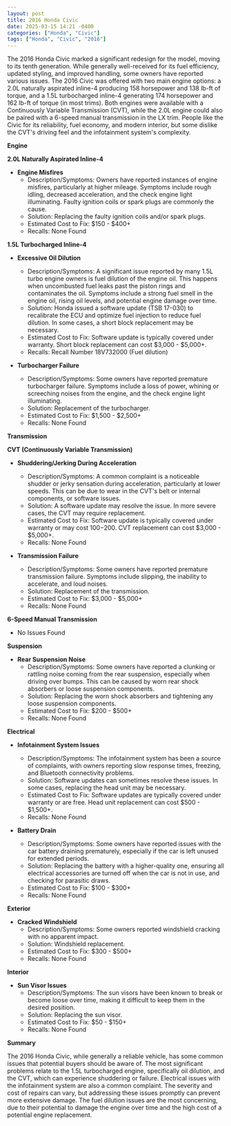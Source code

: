 ```yaml
---
layout: post
title: 2016 Honda Civic
date: 2025-03-15 14:21 -0400
categories: ["Honda", "Civic"]
tags: ["Honda", "Civic", "2016"]
---
```

The 2016 Honda Civic marked a significant redesign for the model, moving to its tenth generation. While generally well-received for its fuel efficiency, updated styling, and improved handling, some owners have reported various issues. The 2016 Civic was offered with two main engine options: a 2.0L naturally aspirated inline-4 producing 158 horsepower and 138 lb-ft of torque, and a 1.5L turbocharged inline-4 generating 174 horsepower and 162 lb-ft of torque (in most trims). Both engines were available with a Continuously Variable Transmission (CVT), while the 2.0L engine could also be paired with a 6-speed manual transmission in the LX trim. People like the Civic for its reliability, fuel economy, and modern interior, but some dislike the CVT's driving feel and the infotainment system's complexity.

**Engine**

**2.0L Naturally Aspirated Inline-4**

*   **Engine Misfires**
    *   Description/Symptoms: Owners have reported instances of engine misfires, particularly at higher mileage. Symptoms include rough idling, decreased acceleration, and the check engine light illuminating. Faulty ignition coils or spark plugs are commonly the cause.
    *   Solution: Replacing the faulty ignition coils and/or spark plugs.
    *   Estimated Cost to Fix: $150 - $400+
    *   Recalls: None Found

**1.5L Turbocharged Inline-4**

*   **Excessive Oil Dilution**
    *   Description/Symptoms: A significant issue reported by many 1.5L turbo engine owners is fuel dilution of the engine oil. This happens when uncombusted fuel leaks past the piston rings and contaminates the oil. Symptoms include a strong fuel smell in the engine oil, rising oil levels, and potential engine damage over time.
    *   Solution: Honda issued a software update (TSB 17-030) to recalibrate the ECU and optimize fuel injection to reduce fuel dilution. In some cases, a short block replacement may be necessary.
    *   Estimated Cost to Fix: Software update is typically covered under warranty. Short block replacement can cost $3,000 - $5,000+.
    *   Recalls: Recall Number 18V732000 (Fuel dilution)

*   **Turbocharger Failure**
    *   Description/Symptoms: Some owners have reported premature turbocharger failure. Symptoms include a loss of power, whining or screeching noises from the engine, and the check engine light illuminating.
    *   Solution: Replacement of the turbocharger.
    *   Estimated Cost to Fix: $1,500 - $2,500+
    *   Recalls: None Found

**Transmission**

**CVT (Continuously Variable Transmission)**

*   **Shuddering/Jerking During Acceleration**
    *   Description/Symptoms: A common complaint is a noticeable shudder or jerky sensation during acceleration, particularly at lower speeds. This can be due to wear in the CVT's belt or internal components, or software issues.
    *   Solution: A software update may resolve the issue. In more severe cases, the CVT may require replacement.
    *   Estimated Cost to Fix: Software update is typically covered under warranty or may cost $100-$200. CVT replacement can cost $3,000 - $5,000+.
    *   Recalls: None Found

*   **Transmission Failure**
    *   Description/Symptoms: Some owners have reported premature transmission failure. Symptoms include slipping, the inability to accelerate, and loud noises.
    *   Solution: Replacement of the transmission.
    *   Estimated Cost to Fix: $3,000 - $5,000+
    *   Recalls: None Found

**6-Speed Manual Transmission**

*   No Issues Found

**Suspension**

*   **Rear Suspension Noise**
    *   Description/Symptoms: Some owners have reported a clunking or rattling noise coming from the rear suspension, especially when driving over bumps. This can be caused by worn rear shock absorbers or loose suspension components.
    *   Solution: Replacing the worn shock absorbers and tightening any loose suspension components.
    *   Estimated Cost to Fix: $200 - $500+
    *   Recalls: None Found

**Electrical**

*   **Infotainment System Issues**
    *   Description/Symptoms: The infotainment system has been a source of complaints, with owners reporting slow response times, freezing, and Bluetooth connectivity problems.
    *   Solution: Software updates can sometimes resolve these issues. In some cases, replacing the head unit may be necessary.
    *   Estimated Cost to Fix: Software updates are typically covered under warranty or are free. Head unit replacement can cost $500 - $1,500+.
    *   Recalls: None Found

*   **Battery Drain**
    *   Description/Symptoms: Some owners have reported issues with the car battery draining prematurely, especially if the car is left unused for extended periods.
    *   Solution: Replacing the battery with a higher-quality one, ensuring all electrical accessories are turned off when the car is not in use, and checking for parasitic draws.
    *   Estimated Cost to Fix: $100 - $300+
    *   Recalls: None Found

**Exterior**

*   **Cracked Windshield**
    *   Description/Symptoms: Some owners reported windshield cracking with no apparent impact.
    *   Solution: Windshield replacement.
    *   Estimated Cost to Fix: $300 - $500+
    *   Recalls: None Found

**Interior**

*   **Sun Visor Issues**
    *   Description/Symptoms: The sun visors have been known to break or become loose over time, making it difficult to keep them in the desired position.
    *   Solution: Replacing the sun visor.
    *   Estimated Cost to Fix: $50 - $150+
    *   Recalls: None Found

**Summary**

The 2016 Honda Civic, while generally a reliable vehicle, has some common issues that potential buyers should be aware of. The most significant problems relate to the 1.5L turbocharged engine, specifically oil dilution, and the CVT, which can experience shuddering or failure. Electrical issues with the infotainment system are also a common complaint. The severity and cost of repairs can vary, but addressing these issues promptly can prevent more extensive damage. The fuel dilution issues are the most concerning, due to their potential to damage the engine over time and the high cost of a potential engine replacement.

